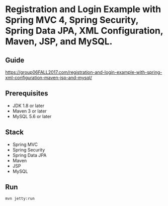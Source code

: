 # Registration and Login Example with Spring MVC 4, Spring Security, Spring Data JPA, XML Configuration, Maven, JSP, and MySQL.

## Guide
https://group06FALL2017.com/registration-and-login-example-with-spring-xml-configuration-maven-jsp-and-mysql/

## Prerequisites
- JDK 1.8 or later
- Maven 3 or later
- MySQL 5.6 or later

## Stack
- Spring MVC
- Spring Security
- Spring Data JPA
- Maven
- JSP
- MySQL

## Run
```mvn jetty:run```
